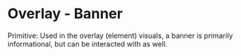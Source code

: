 # Overlay - Banner

Primitive: Used in the overlay (element) visuals, a banner is primarily informational, but can be interacted with as well.